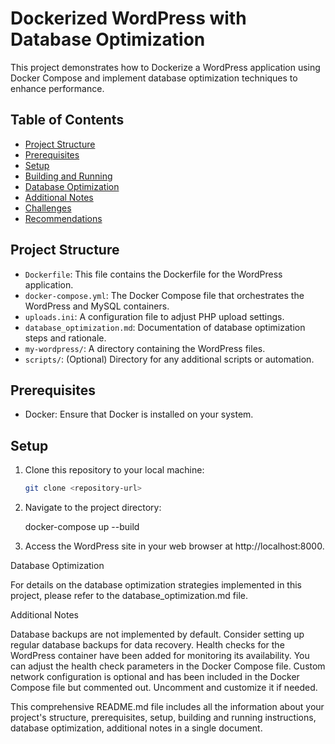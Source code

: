 # Dockerized WordPress with Database Optimization

This project demonstrates how to Dockerize a WordPress application using Docker Compose and implement database optimization techniques to enhance performance.

## Table of Contents

- [Project Structure](#project-structure)
- [Prerequisites](#prerequisites)
- [Setup](#setup)
- [Building and Running](#building-and-running)
- [Database Optimization](#database-optimization)
- [Additional Notes](#additional-notes)
- [Challenges](#challenges)
- [Recommendations](#recommendations)

## Project Structure

- `Dockerfile`: This file contains the Dockerfile for the WordPress application.
- `docker-compose.yml`: The Docker Compose file that orchestrates the WordPress and MySQL containers.
- `uploads.ini`: A configuration file to adjust PHP upload settings.
- `database_optimization.md`: Documentation of database optimization steps and rationale.
- `my-wordpress/`: A directory containing the WordPress files.
- `scripts/`: (Optional) Directory for any additional scripts or automation.

## Prerequisites

- Docker: Ensure that Docker is installed on your system.

## Setup

1. Clone this repository to your local machine:

   ```bash
   git clone <repository-url>

2. Navigate to the project directory:

   docker-compose up --build


3. Access the WordPress site in your web browser at http://localhost:8000.

Database Optimization

For details on the database optimization strategies implemented in this project, please refer to the database_optimization.md file.

Additional Notes

Database backups are not implemented by default. Consider setting up regular database backups for data recovery.
Health checks for the WordPress container have been added for monitoring its availability. You can adjust the health check parameters in the Docker Compose file.
Custom network configuration is optional and has been included in the Docker Compose file but commented out. Uncomment and customize it if needed.

This comprehensive README.md file includes all the information about your project's structure, prerequisites, setup, building and running instructions, database optimization, additional notes in a single document.    


